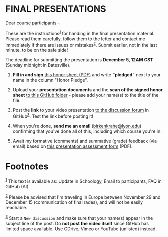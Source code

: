 

# FINAL PRESENTATIONS

Dear course participants -

These are the instructions<sup><a id="fnr.1" class="footref" href="#fn.1">1</a></sup> for handing in the final presentation
material. Please read them carefully, follow them to the letter
and contact me immediately if there are issues or
mistakes<sup><a id="fnr.2" class="footref" href="#fn.2">2</a></sup>. Submit earlier, not in the last minute, to be on
the safe side!

The deadline for submitting the presentation is **December 5, 12AM
CST** (Sunday midnight in Batesville).

1.  **Fill in and sign** [this honor sheet (PDF)](https://github.com/birkenkrahe/org/blob/master/Honor_pledge.pdf) and write
    **"pledged"** next to your name in the column "Honor Pledge".

2.  Upload your **presentation documents** and the **scan of the
    signed honor sheet** [to this GitHub folder](https://github.com/birkenkrahe/ai482/tree/main/presentations/4th_sprint_review) - please add your
    name(s) to the title of the file.

3.  Post the **link** to your video presentation [to the discussion
    forum](https://github.com/birkenkrahe/ai482/discussions) in GitHub<sup><a id="fnr.3" class="footref" href="#fn.3">3</a></sup>. Test the link before posting it!

4.  When you're done, **send me an email** (birkenkrahe@lyon.edu)
    confirming that you've done all of this, including which
    course you're in.

5.  Await my formative (comments) and summative (grade) feedback
    (via email) based on [this presentation assessment form](https://github.com/birkenkrahe/org/blob/master/Presentation_Assessment_Form.pdf) (PDF).


# Footnotes

<sup><a id="fn.1" href="#fnr.1">1</a></sup> This text is available as: Update in Schoology, Email to  participants, FAQ in GitHub (AI).

<sup><a id="fn.2" href="#fnr.2">2</a></sup> Please be advised that I'm traveling in Europe between November
29 and December 15 (communication of final rades), and will not be
easily reachable.

<sup><a id="fn.3" href="#fnr.3">3</a></sup> Start a `New discussion` and make sure that your name(s) appear
in the subject line of the post. Do **not post the video itself** since
GitHub has limited space available. Use GDrive, Vimeo or YouTube
(unlisted) instead.
